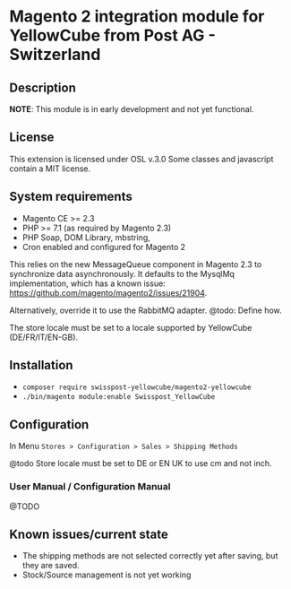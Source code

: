 # Magento 2 integration module for YellowCube from Post AG - Switzerland

## Description

__NOTE__: This module is in early development and not yet functional.

## License

This extension is licensed under OSL v.3.0
Some classes and javascript contain a MIT license.

## System requirements

- Magento CE >= 2.3
- PHP >= 7.1 (as required by Magento 2.3)
- PHP Soap, DOM Library, mbstring,
- Cron enabled and configured for Magento 2

This relies on the new MessageQueue component in Magento 2.3 to synchronize data asynchronously. It defaults to the
MysqlMq implementation, which has a known issue: https://github.com/magento/magento2/issues/21904.

Alternatively, override it to use the RabbitMQ adapter. @todo: Define how. 

The store locale must be set to a locale supported by YellowCube (DE/FR/IT/EN-GB).

## Installation

- `composer require swisspost-yellowcube/magento2-yellowcube`
- `./bin/magento module:enable Swisspost_YellowCube`

## Configuration

In Menu `Stores > Configuration > Sales > Shipping Methods`

@todo Store locale must be set to DE or EN UK to use cm and not inch.

### User Manual / Configuration Manual

@TODO

## Known issues/current state

* The shipping methods are not selected correctly yet after saving, but they are saved.
* Stock/Source management is not yet working

